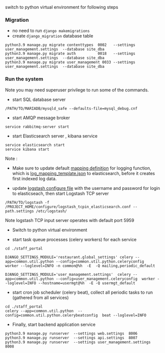 
switch to python virtual environment for following steps

### Migration

* no need to run `django makemigrations`
* create `django_migration` database table

```
python3.9 manage.py migrate contenttypes  0002   --settings user_management.settings  --database site_dba
python3.9 manage.py migrate auth          0018   --settings user_management.settings  --database site_dba
python3.9 manage.py migrate user_management 0033 --settings user_management.settings  --database site_dba 
```

### Run the system

Note you may need superuser privilege to run some of the commands.

* start SQL database server
```
/PATH/TO/MARIADB/mysqld_safe --defaults-file=mysql_debug.cnf
```

* start AMQP message broker
```
service rabbitmq-server start
```

* start Elasticsearch server , kibana service
```
service elasticsearch start
service kibana start
```
Note :
* Make sure to update default [mapping definition](https://github.com/metalalive/EnvToolSetupJunkBox/blob/master/elasticsearch/5.6/basic_usage_cheatsheet.md#mapping) for logging function, which is [log_mapping_template.json](./configure/log_mapping_template.json) to elasticsearch, before it creates first indexed log data.


* update [logstash configure file](./configure/logstash_tcpin_elasticsearch.conf) with the username and password for login to elasticseach, then start Logstash TCP server
```
/PATH/TO/logstash -f  /PROJECT_HOME/configure/logstash_tcpin_elasticsearch.conf --path.settings /etc/logstash/
```
Note logstash TCP input server operates with default port 5959

* Switch to python virtual environment 

* start task queue processes (celery workers) for each service
```
cd ./staff_portal

DJANGO_SETTINGS_MODULE='restaurant.global_settings' celery --app=common.util.python --config=common.util.python.celeryconfig   worker --loglevel=INFO -n common@%h  -E  -Q mailing,periodic_default

DJANGO_SETTINGS_MODULE='user_management.settings'  celery --app=common.util.python --config=user_management.celeryconfig  worker --loglevel=INFO --hostname=usermgt@%h  -E -Q usermgt_default
```


* start cron job scheduler (celery beat), collect all periodic tasks to run (gathered from all services)
```
cd ./staff_portal
celery --app=common.util.python  --config=common.util.python.celerybeatconfig  beat --loglevel=INFO
```

* Finally, start backend application service
```
python3.9 manage.py runserver  --settings web.settings  8006
python3.9 manage.py runserver  --settings api.settings  8007
python3.9 manage.py runserver  --settings user_management.settings  8008
```


